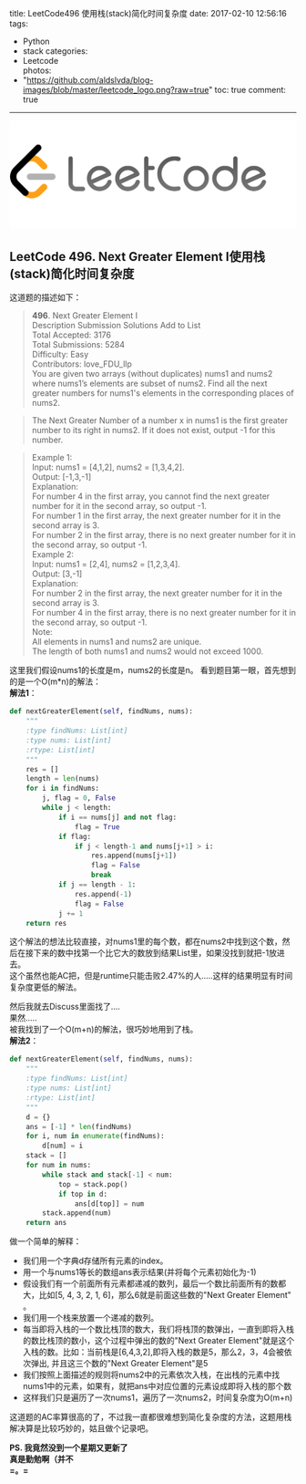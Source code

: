 title: LeetCode496 使用栈(stack)简化时间复杂度
date: 2017-02-10 12:56:16
tags:
- Python
- stack
categories:
- Leetcode	
photos:	 
- "https://github.com/aldslvda/blog-images/blob/master/leetcode_logo.png?raw=true"
toc: true
comment: true
---
![title](https://github.com/aldslvda/blog-images/blob/master/leetcode_logo.png?raw=true)
## LeetCode 496. Next Greater Element I使用栈(stack)简化时间复杂度

这道题的描述如下：

> **496**. Next Greater Element I  
Description  Submission  Solutions  Add to List  
Total Accepted: 3176  
Total Submissions: 5284  
Difficulty: Easy  
Contributors: love\_FDU\_llp  
You are given two arrays (without duplicates) nums1  and nums2 where nums1’s elements are subset of nums2. Find all the next greater numbers for nums1's elements in the corresponding places of nums2.  

>The Next Greater Number of a number x in nums1 is the first greater number to its right in nums2. If it does not exist, output -1 for this number.

>Example 1:  
Input: nums1 = [4,1,2], nums2 = [1,3,4,2].  
Output: [-1,3,-1]  
Explanation:  
    For number 4 in the first array, you cannot find the next greater number for it in the second array, so output -1.  
    For number 1 in the first array, the next greater number for it in the second array is 3.  
    For number 2 in the first array, there is no next greater number for it in the second array, so output -1.  
Example 2:  
Input: nums1 = [2,4], nums2 = [1,2,3,4].  
Output: [3,-1]  
Explanation:  
    For number 2 in the first array, the next greater number for it in the second array is 3.  
    For number 4 in the first array, there is no next greater number for it in the second array, so output -1.  
Note:  
All elements in nums1 and nums2 are unique.  
The length of both nums1 and nums2 would not exceed 1000.  

这里我们假设nums1的长度是m，nums2的长度是n。
看到题目第一眼，首先想到的是一个O(m*n)的解法：  
**解法1**：   
```python
def nextGreaterElement(self, findNums, nums):
    """
    :type findNums: List[int]
    :type nums: List[int]
    :rtype: List[int]
    """
    res = []
    length = len(nums)
    for i in findNums:
        j, flag = 0, False
        while j < length:
            if i == nums[j] and not flag:
                flag = True
            if flag:
                if j < length-1 and nums[j+1] > i:
                    res.append(nums[j+1])
                    flag = False
                    break
            if j == length - 1:
                res.append(-1)
                flag = False
            j += 1
    return res
```
这个解法的想法比较直接，对nums1里的每个数，都在nums2中找到这个数，然后在接下来的数中找第一个比它大的数放到结果List里，如果没找到就把-1放进去。   
这个虽然也能AC把，但是runtime只能击败2.47%的人.....这样的结果明显有时间复杂度更低的解法。

然后我就去Discuss里面找了....  
果然.....   
被我找到了一个O(m+n)的解法，很巧妙地用到了栈。  
**解法2**：  

```python
def nextGreaterElement(self, findNums, nums):
    """
    :type findNums: List[int]
    :type nums: List[int]
    :rtype: List[int]
    """
    d = {}
    ans = [-1] * len(findNums)
    for i, num in enumerate(findNums):
        d[num] = i
    stack = []
    for num in nums:
        while stack and stack[-1] < num:
            top = stack.pop()
            if top in d:
                ans[d[top]] = num
        stack.append(num)
    return ans
```
做一个简单的解释：

- 我们用一个字典d存储所有元素的index。
- 用一个与nums1等长的数组ans表示结果(并将每个元素初始化为-1)
- 假设我们有一个前面所有元素都递减的数列，最后一个数比前面所有的数都大，比如[5, 4, 3, 2, 1, 6]，那么6就是前面这些数的"Next Greater Element" 。
- 我们用一个栈来放置一个递减的数列。
- 每当即将入栈的一个数比栈顶的数大，我们将栈顶的数弹出，一直到即将入栈的数比栈顶的数小，这个过程中弹出的数的"Next Greater Element"就是这个入栈的数。比如：当前栈是[6,4,3,2],即将入栈的数是5，那么2，3，4会被依次弹出, 并且这三个数的"Next Greater Element"是5
- 我们按照上面描述的规则将nums2中的元素依次入栈，在出栈的元素中找nums1中的元素，如果有，就把ans中对应位置的元素设成即将入栈的那个数
- 这样我们只是遍历了一次nums1，遍历了一次nums2，时间复杂度为O(m+n)

这道题的AC率算很高的了，不过我一直都很难想到简化复杂度的方法，这题用栈解决算是比较巧妙的，姑且做个记录吧。


**PS. 我竟然没到一个星期又更新了**  
**真是勤勉啊（并不**   
**=。=**
